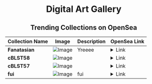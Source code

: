 <div align="center">

# Digital Art Gallery

## Trending Collections on OpenSea

| Collection Name                       | Image                                                                                     | Description                       | OpenSea Link                                                                                          |
|---------------------------------------|-------------------------------------------------------------------------------------------|-----------------------------------|--------------------------------------------------------------------------------------------------------|
| **Fanatasian** | ![Image](https://i.seadn.io/s/raw/files/eeb6281718b7ca43cd23af89646cd083.png?w=500&auto=format?w=200&auto=format) | Yreeee | <details><summary>Link</summary>[Fanatasian](https://opensea.io/collection/fanatasian)</details> |
| **cBLST58** | ![Image](https://i.seadn.io/s/raw/files/4305776700f84a18ef8ca8b758ebbcb6.png?w=500&auto=format?w=200&auto=format) |  | <details><summary>Link</summary>[cBLST58](https://opensea.io/collection/cblst58)</details> |
| **cBLST57** | ![Image](https://i.seadn.io/s/raw/files/4305776700f84a18ef8ca8b758ebbcb6.png?w=500&auto=format?w=200&auto=format) |  | <details><summary>Link</summary>[cBLST57](https://opensea.io/collection/cblst57)</details> |
| **fui** | ![Image](https://i.seadn.io/s/raw/files/7352eaa78ccab2195dd5f3f5cf2ef836.jpg?w=500&auto=format?w=200&auto=format) | fui | <details><summary>Link</summary>[fui](https://opensea.io/collection/fui-2)</details> |

</div>
